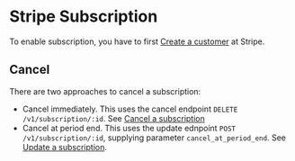 # Stripe Subscription

To enable subscription, you have to first [Create a customer](https://stripe.com/docs/api/customers/create) at Stripe.

## Cancel

There are two approaches to cancel a subscription:

* Cancel immediately. This uses the cancel endpoint `DELETE /v1/subscription/:id`. See [Cancel a subscription](https://stripe.com/docs/api/subscriptions/cancel)
* Cancel at period end. This uses the update ednpoint `POST /v1/subscription/:id`, supplying parameter `cancel_at_period_end`. See [Update a subscription](https://stripe.com/docs/api/subscriptions/update). 


